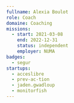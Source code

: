 ```yaml
---
fullname: Alexia Boulot
role: Coach
domaine: Coaching
missions:
  - start: 2021-03-08
    end: 2022-12-31
    status: independent
    employer: NUMA
badges:
  - segur
startups: 
  - acceslibre
  - prev-ac-tion
  - jaden.gwadloup
  - monitorfish
---
```


